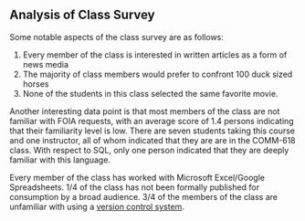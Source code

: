 ## Analysis of Class Survey

Some notable aspects of the class survey are as follows:

1. Every member of the class is interested in written articles as a form of news media
2. The majority of class members would prefer to confront 100 duck sized horses
3. None of the students in this class selected the same favorite movie.

Another interesting data point is that most members of the class are not familiar with FOIA requests, with an average score of 1.4 persons indicating that their familiarity level is low. There are seven students taking this course and one instructor, all of whom indicated that they are are in the COMM-618 class. With respect to SQL, only one person indicated that they are deeply familiar with this language.

Every member of the class has worked with Microsoft Excel/Google Spreadsheets. 1/4 of the class has not been formally published for consumption by a broad audience. 3/4 of the members of the class are unfamiliar with using a [version control system](https://www.atlassian.com/git/tutorials/what-is-version-control).
